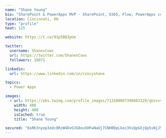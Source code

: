 ```yaml
---
name: "Shane Young"
bio: "SharePoint & PowerApps MVP - SharePoint, O365, Flow, PowerApps consulting? @PowerApps911 | Pure Snark? You found it."
location: Cincinnati, OH
type: "profile"
heat: 125

website: https://t.co/91p5BQ3pUe

twitter:
  username: ShanesCows
  url: https://twitter.com/ShanesCows
  followers: 16071

linkedin:
  url: https://www.linkedin.com/in/cincyshane

topics:
  - Power Apps

images:
  - url: https://pbs.twimg.com/profile_images/713100007398883329/qUzvsvQ3_400x400.jpg
    width: 400
    height: 400
    isCached: true
    title: "Shane Young"

secured: "6sRK3nyep3edc8RzW4DvOJG8ouSHFwNaUj7CNH0DpLkoc3hiQpGXjQp5sNjJ56e3fGDesWkf/TyKip2A9zZac73TxUuFwgKDPx5qeXI7N/WXSA/d50wuCtB/jDtFGOne0J916ZAMf2HCMxklhjKFFTC0v8UMgvAX0pus9gfmsOLpwbG6G63lvtgVfSd/Ne2CQL6p5AXOqnLvvcskExiWybrsJxlEnP+afaDXNNQdw4k8tdfSBqrGa7ICmJWdhdoiRLUYA+q3A91vt0oU+y0zKmi/pvOCWG0d5pDrF9Yql8q4SYpTAGxnugsPOWrqtntZw0KCVTSRx0i05WLvDxQtEcvLRIC+38IBUcnWqmCVRurYRYQskioeZUo6aeNxxxImErjdESUmQMzfhYwen33P29dusHOdvd9YuxuN50uYGSQ=;Bt/oV4fPBe3Gw0A9g6nn7g=="
---
```


